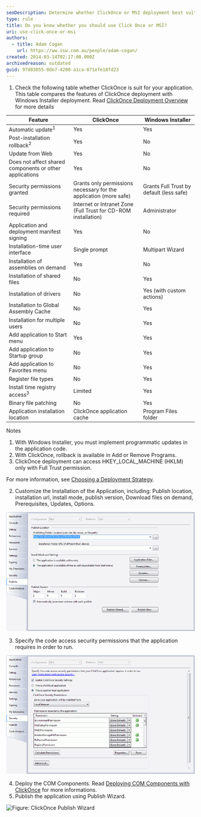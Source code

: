 ```yaml
---
seoDescription: Determine whether ClickOnce or MSI deployment best suits your application's needs by comparing features in this comprehensive table.
type: rule
title: Do you know whether you should use Click Once or MSI?
uri: use-click-once-or-msi
authors:
  - title: Adam Cogan
    url: https://ww.ssw.com.au/people/adam-cogan/
created: 2014-03-14T02:17:00.000Z
archivedreason: outdated
guid: 97d83855-0de7-4200-a1ca-071efe18fd23
---
```


1. Check the following table whether ClickOnce is suit for your application.\
   This table compares the features of ClickOnce deployment with Windows Installer deployment. Read [ClickOnce Deployment Overview](https://learn.microsoft.com/en-us/visualstudio/deployment/clickonce-security-and-deployment) for more details

<!--endintro-->

| Feature                                                 | ClickOnce                                                         | Windows Installer                        |
| ------------------------------------------------------- | ----------------------------------------------------------------- | ---------------------------------------- |
| Automatic update<sup>1</sup>                            | Yes                                                               | Yes                                      |
| Post-installation rollback<sup>2</sup>                  | Yes                                                               | No                                       |
| Update from Web                                         | Yes                                                               | No                                       |
| Does not affect shared components or other applications | Yes                                                               | No                                       |
| Security permissions granted                            | Grants only permissions necessary for the application (more safe) | Grants Full Trust by default (less safe) |
| Security permissions required                           | Internet or Intranet Zone (Full Trust for CD-ROM installation)    | Administrator                            |
| Application and deployment manifest signing             | Yes                                                               | No                                       |
| Installation-time user interface                        | Single prompt                                                     | Multipart Wizard                         |
| Installation of assemblies on demand                    | Yes                                                               | No                                       |
| Installation of shared files                            | No                                                                | Yes                                      |
| Installation of drivers                                 | No                                                                | Yes (with custom actions)                |
| Installation to Global Assembly Cache                   | No                                                                | Yes                                      |
| Installation for multiple users                         | No                                                                | Yes                                      |
| Add application to Start menu                           | Yes                                                               | Yes                                      |
| Add application to Startup group                        | No                                                                | Yes                                      |
| Add application to Favorites menu                       | No                                                                | Yes                                      |
| Register file types                                     | No                                                                | Yes                                      |
| Install time registry access<sup>3</sup>                | Limited                                                           | Yes                                      |
| Binary file patching                                    | No                                                                | Yes                                      |
| Application installation location                       | ClickOnce application cache                                       | Program Files folder                     |

Notes

1. With Windows Installer, you must implement programmatic updates in the application code.
2. With ClickOnce, rollback is available in Add or Remove Programs.
3. ClickOnce deployment can access HKEY_LOCAL_MACHINE (HKLM) only with Full Trust permission.

For more information, see [Choosing a Deployment Strategy](https://learn.microsoft.com/en-us/visualstudio/deployment/choosing-a-clickonce-deployment-strategy?view=vs-2022).

2. Customize the Installation of the Application, including: Publish location, installation url, install mode, publish version, Download files on demand, Prerequisites, Updates, Options.

![Figure: Publish tab of the application properties](clickonce_publishtab.gif)

3. Specify the code access security permissions that the application requires in order to run.

![Figure: Security tab of the application properties](clickonce_securitytab.gif)

4. Deploy the COM Components. Read [Deploying COM Components with ClickOnce](https://learn.microsoft.com/en-us/visualstudio/deployment/deploying-com-components-with-clickonce) for more informations.
5. Publish the application using Publish Wizard.

![Figure: ClickOnce Publish Wizard](images/clickonce_publishwizard.gif)
